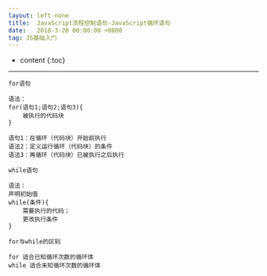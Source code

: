 ```yaml
---
layout: left-none
title:  JavaScript流程控制语句-JavaScript循环语句
date:   2018-3-20 00:00:00 +0800
tag: JS基础入门
---
```

* content
{:toc}
<hr>

```
for语句

语法：
for(语句1;语句2;语句3){
    被执行的代码块
}

语句1：在循环（代码块）开始前执行
语法2：定义运行循环（代码块）的条件
语法3：再循环（代码块）已被执行之后执行
```

```
while语句

语法：
声明初始值
while(条件){
    需要执行的代码；
    更改执行条件
}
```

```
for与while的区别

for 适合已知循环次数的循环体
while 适合未知循环次数的循环体
```